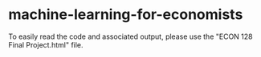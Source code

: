 # machine-learning-for-economists

To easily read the code and associated output, please use the "ECON 128 Final Project.html" file.
